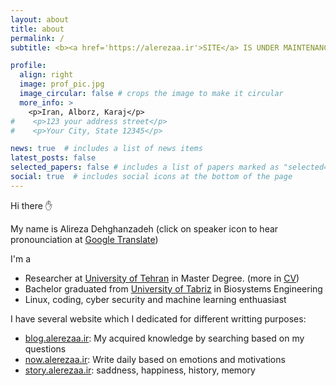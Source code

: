```yaml
---
layout: about
title: about
permalink: /
subtitle: <b><a href='https://alerezaa.ir'>SITE</a> IS UNDER MAINTENANCE</b> this is only a preview

profile:
  align: right
  image: prof_pic.jpg
  image_circular: false # crops the image to make it circular
  more_info: >
    <p>Iran, Alborz, Karaj</p>
#    <p>123 your address street</p>
#    <p>Your City, State 12345</p>

news: true  # includes a list of news items
latest_posts: false
selected_papers: false # includes a list of papers marked as "selected={true}"
social: true  # includes social icons at the bottom of the page
---
```

Hi there ✋

My name is Alireza Dehghanzadeh (click on speaker icon to hear pronounciation at [Google Translate](https://translate.google.com/?sl=en&text=alerezaa))

I'm a
- Researcher at [University of Tehran](https://ut.ac.ir/en) in Master Degree. (more in [CV](https://cv.alerezaa.ir))
- Bachelor graduated from [University of Tabriz](https://tabrizu.ac.ir/en) in Biosystems Engineering
- Linux, coding, cyber security and machine learning enthuasiast

I have several website which I dedicated for different writting purposes:
- [blog.alerezaa.ir](https://blog.alerezaa.ir/): My acquired knowledge by searching based on my questions
- [now.alerezaa.ir](https://now.alerezaa.ir): Write daily based on emotions and motivations
- [story.alerezaa.ir](https://story.alerezaa.ir): saddness, happiness, history, memory

